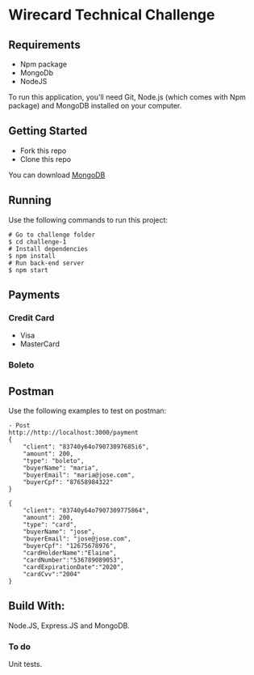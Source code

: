 # Wirecard Technical Challenge

## Requirements
- Npm package
- MongoDb
- NodeJS

To run this application, you'll need Git, Node.js (which comes with Npm package) and MongoDB installed on your computer. 

## Getting Started

- Fork this repo
- Clone this repo

You can download [MongoDB](https://www.mongodb.com/)

## Running

Use the following commands to run this project:

```
# Go to challenge folder
$ cd challenge-1
# Install dependencies
$ npm install
# Run back-end server
$ npm start

```
## Payments
### Credit Card
- Visa
- MasterCard
### Boleto

## Postman 
Use the following examples to test on postman:

```
- Post 
http://http://localhost:3000/payment
{
	"client": "83740y64o79073097685i6",
    "amount": 200,
    "type": "boleto",
    "buyerName": "maria",
    "buyerEmail": "maria@jose.com",
    "buyerCpf": "87658984322"
}

{
	"client": "83740y64o7907309775864",
    "amount": 200,
    "type": "card",
    "buyerName": "jose",
    "buyerEmail": "jose@jose.com",
    "buyerCpf": "12675678976",
    "cardHolderName":"Elaine",
    "cardNumber":"536789089053",
    "cardExpirationDate":"2020",
    "cardCvv":"2004"
}

```

## Build With:
Node.JS, Express.JS and MongoDB.

### To do
Unit tests. 
